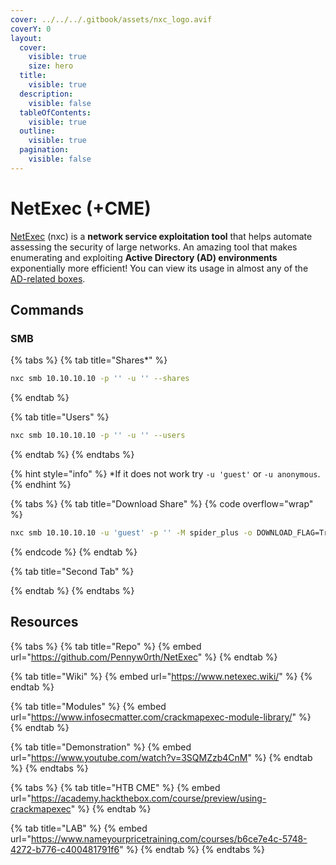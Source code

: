 ```yaml
---
cover: ../../../.gitbook/assets/nxc_logo.avif
coverY: 0
layout:
  cover:
    visible: true
    size: hero
  title:
    visible: true
  description:
    visible: false
  tableOfContents:
    visible: true
  outline:
    visible: true
  pagination:
    visible: false
---
```


# NetExec (+CME)

[NetExec](https://www.netexec.wiki/#netexec) (nxc) is a **network service exploitation tool** that helps automate assessing the security of large networks. An amazing tool that makes enumerating and exploiting **Active Directory (AD) environments** exponentially more efficient! You can view its usage in almost any of the [AD-related boxes](../../../boxes/categories.md#active-directory).

## Commands

### SMB

{% tabs %}
{% tab title="Shares*" %}
```bash
nxc smb 10.10.10.10 -p '' -u '' --shares
```
{% endtab %}

{% tab title="Users" %}
```bash
nxc smb 10.10.10.10 -p '' -u '' --users
```
{% endtab %}
{% endtabs %}

{% hint style="info" %}
\*If it does not work try `-u 'guest'` or `-u anonymous`.
{% endhint %}

{% tabs %}
{% tab title="Download Share" %}
{% code overflow="wrap" %}
```bash
nxc smb 10.10.10.10 -u 'guest' -p '' -M spider_plus -o DOWNLOAD_FLAG=True MAX_FILE_SIZE=420000 OUTPUT_FOLDER=SMB/
```
{% endcode %}
{% endtab %}

{% tab title="Second Tab" %}

{% endtab %}
{% endtabs %}

## Resources

{% tabs %}
{% tab title="Repo" %}
{% embed url="https://github.com/Pennyw0rth/NetExec" %}
{% endtab %}

{% tab title="Wiki" %}
{% embed url="https://www.netexec.wiki/" %}
{% endtab %}

{% tab title="Modules" %}
{% embed url="https://www.infosecmatter.com/crackmapexec-module-library/" %}
{% endtab %}

{% tab title="Demonstration" %}
{% embed url="https://www.youtube.com/watch?v=3SQMZzb4CnM" %}
{% endtab %}
{% endtabs %}

{% tabs %}
{% tab title="HTB CME" %}
{% embed url="https://academy.hackthebox.com/course/preview/using-crackmapexec" %}
{% endtab %}

{% tab title="LAB" %}
{% embed url="https://www.nameyourpricetraining.com/courses/b6ce7e4c-5748-4272-b776-c400481791f6" %}
{% endtab %}
{% endtabs %}
